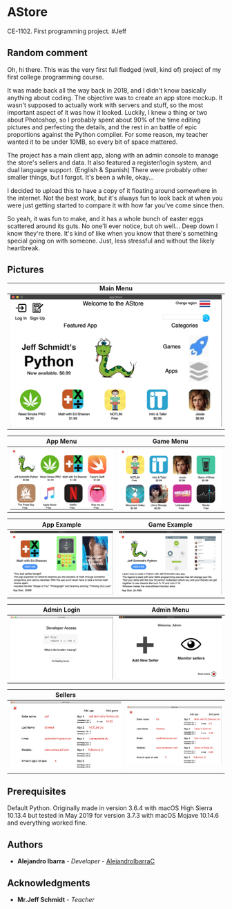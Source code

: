# AStore
CE-1102. First programming project. #Jeff

## Random comment
  Oh, hi there. This was the very first full fledged (well, kind of) project of my first college programming course.
  
  It was made back all the way back in 2018, and I didn't know basically anything about coding. 
  The objective was to create an app store mockup. 
  It wasn't supposed to actually work with servers and stuff, so the most important aspect of it was how it looked. 
  Luckily, I knew a thing or two about Photoshop, so I probably spent about 90% of the time editing pictures and perfecting the details, and the rest in an battle of epic proportions against the Python compiler.
  For some reason, my teacher wanted it to be under 10MB, so every bit of space mattered.
  
  The project has a main client app, along with an admin console to manage the store's sellers and data. 
  It also featured a register/login system, and dual language support. (English & Spanish) There were probably other smaller things, but I forgot. It's been a while, okay...
  
  I decided to upload this to have a copy of it floating around somewhere in the internet. 
  Not the best work, but it's always fun to look back at when you were just getting started to compare it with how far you've come since then.
  
  So yeah, it was fun to make, and it has a whole bunch of easter eggs scattered around its guts.
  No one'll ever notice, but oh well... Deep down I know they're there. 
  It's kind of like when you know that there's something special going on with someone. 
  Just, less stressful and without the likely heartbreak.

## Pictures

Main Menu                  |
:-------------------------:|
![](readme-images/menu.png)|

App Menu                        |Game Menu                      |
:------------------------------:|:------------------------------:
![](readme-images/appmenu.png)  |  ![](readme-images/gamemenu.png)

App Example                |Game Example              |
:-------------------------:|:-------------------------:
![](readme-images/app-ex.png)  |  ![](readme-images/game-ex.png)

Admin Login                 |Admin Menu               |
:-------------------------:|:-------------------------:
![](readme-images/admin-login.png)  |  ![](readme-images/admin-menu.png)

Sellers                    |                          | 
:-------------------------:|:-------------------------:
![](readme-images/seller1.png)  |  ![](readme-images/seller2.png)

## Prerequisites

Default Python. Originally made in version 3.6.4 with macOS High Sierra 10.13.4 but tested in May 2019 for version 3.7.3 with macOS Mojave 10.14.6 and everything worked fine.

## Authors

* **Alejandro Ibarra** - *Developer* - [AlejandroIbarraC](https://github.com/AlejandroIbarraC)

## Acknowledgments

* **Mr.Jeff Schmidt** - *Teacher* 
